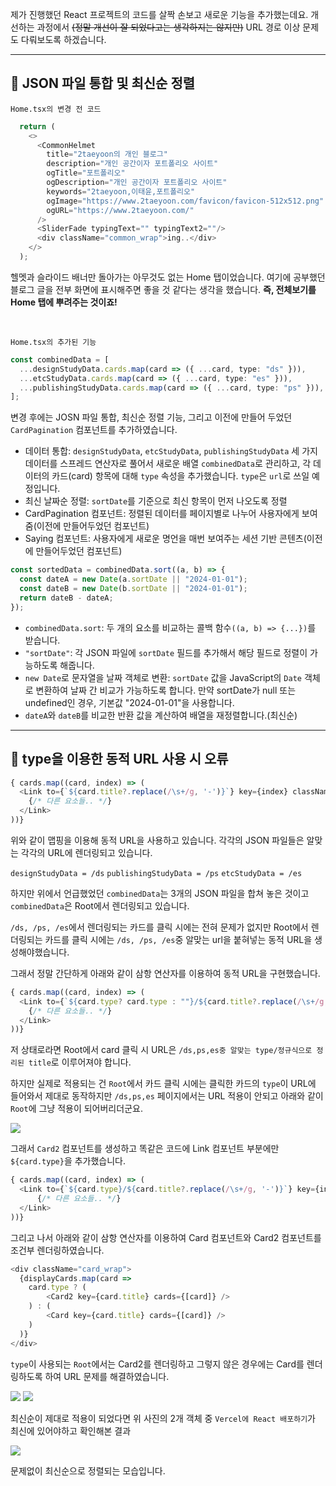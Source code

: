 제가 진행했던 React 프로젝트의 코드를 살짝 손보고 새로운 기능을 추가했는데요. 개선하는 과정에서 <s>(정말 개선이 잘 되었다고는 생각하지는 않지만)</s> URL 경로 이상 문제도 다뤄보도록 하겠습니다.

***

## 🦮 JSON 파일 통합 및 최신순 정렬

`Home.tsx의 변경 전 코드`

```typescript
  return (
    <>
      <CommonHelmet
        title="2taeyoon의 개인 블로그"
        description="개인 공간이자 포트폴리오 사이트"
        ogTitle="포트폴리오"
        ogDescription="개인 공간이자 포트폴리오 사이트"
        keywords="2taeyoon,이태윤,포트폴리오"
        ogImage="https://www.2taeyoon.com/favicon/favicon-512x512.png"
        ogURL="https://www.2taeyoon.com/"
      />
      <SliderFade typingText="" typingText2=""/>
      <div className="common_wrap">ing..</div>
    </>
  );
```

헬멧과 슬라이드 배너만 돌아가는 아무것도 없는 Home 탭이었습니다. 여기에 공부했던 블로그 글을 전부 화면에 표시해주면 좋을 것 같다는 생각을 했습니다. **즉, 전체보기를 Home 탭에 뿌려주는 것이죠!**

<br/>

`Home.tsx의 추가된 기능`

```typescript
const combinedData = [
  ...designStudyData.cards.map(card => ({ ...card, type: "ds" })),
  ...etcStudyData.cards.map(card => ({ ...card, type: "es" })),
  ...publishingStudyData.cards.map(card => ({ ...card, type: "ps" })),
];
```

변경 후에는 JOSN 파일 통합, 최신순 정렬 기능, 그리고 이전에 만들어 두었던 `CardPagination` 컴포넌트를 추가하였습니다.

* 데이터 통합: `designStudyData`, `etcStudyData`, `publishingStudyData` 세 가지 데이터를 스프레드 연산자로 풀어서 새로운 배열 `combinedData`로 관리하고, 각 데이터의 카드(card) 항목에 대해 `type` 속성을 추가했습니다. `type`은 `url`로 쓰일 예정입니다.
* 최신 날짜순 정렬: `sortDate`를 기준으로 최신 항목이 먼저 나오도록 정렬
* CardPagination 컴포넌트: 정렬된 데이터를 페이지별로 나누어 사용자에게 보여줌(이전에 만들어두었던 컴포넌트)
* Saying 컴포넌트: 사용자에게 새로운 명언을 매번 보여주는 세션 기반 콘텐츠(이전에 만들어두었던 컴포넌트)

```typescript
const sortedData = combinedData.sort((a, b) => {
  const dateA = new Date(a.sortDate || "2024-01-01");
  const dateB = new Date(b.sortDate || "2024-01-01");
  return dateB - dateA;
});
```
* `combinedData.sort`: 두 개의 요소를 비교하는 콜백 함수`((a, b) => {...})`를 받습니다.
* `"sortDate"`: 각 JSON 파일에 `sortDate` 필드를 추가해서 해당 필드로 정렬이 가능하도록 해줍니다.
* `new Date`로 문자열을 날짜 객체로 변환: `sortDate` 값을 JavaScript의 `Date` 객체로 변환하여 날짜 간 비교가 가능하도록 합니다. 만약 sortDate가 null 또는 undefined인 경우, 기본값 "2024-01-01"을 사용합니다.
* `dateA`와 `dateB`를 비교한 반환 값을 계산하여 배열을 재정렬합니다.(최신순)

***

## 🦮 type을 이용한 동적 URL 사용 시 오류

```typescript
{ cards.map((card, index) => (
  <Link to={`${card.title?.replace(/\s+/g, '-')}`} key={index} className="card">
  	{/* 다른 요소들.. */}
  </Link>
))}
```

위와 같이 맵핑을 이용해 동적 URL을 사용하고 있습니다. 각각의 JSON 파일들은 알맞는 각각의 URL에 렌더링되고 있습니다.

`designStudyData = /ds`
`publishingStudyData = /ps`
`etcStudyData = /es`

하지만 위에서 언급했었던 `combinedData`는 3개의 JSON 파일을 합쳐 놓은 것이고 `combinedData`은 Root에서 렌더링되고 있습니다.

`/ds, /ps, /es`에서 렌더링되는 카드를 클릭 시에는 전혀 문제가 없지만 Root에서 렌더링되는 카드를 클릭 시에는 `/ds, /ps, /es`중 알맞는 url을 붙혀넣는 동적 URL을 생성해야했습니다.

그래서 정말 간단하게 아래와 같이 삼항 연산자를 이용하여 동적 URL을 구현했습니다.

```typescript
{ cards.map((card, index) => (
  <Link to={`${card.type? card.type : ""}/${card.title?.replace(/\s+/g, '-')}`} key={index} className="card">
  	{/* 다른 요소들.. */}
  </Link>
))}
```

저 상태로라면 Root에서 card 클릭 시 URL은 `/ds,ps,es중 알맞는 type/정규식으로 정리된 title`로 이루어져야 합니다.

하지만 실제로 적용되는 건 `Root`에서 카드 클릭 시에는 클릭한 카드의 `type`이 URL에 들어와서 제대로 동작하지만 `/ds,ps,es` 페이지에서는 URL 적용이 안되고 아래와 같이 `Root`에 그냥 적용이 되어버리더군요.

<img src="/images/front_study/19/image1.webp"/>

그래서 `Card2` 컴포넌트를 생성하고 똑같은 코드에 Link 컴포넌트 부분에만 `${card.type}`을 추가했습니다.

  ```typescript
{ cards.map((card, index) => (
	<Link to={`${card.type}/${card.title?.replace(/\s+/g, '-')}`} key={index} className="card">
		{/* 다른 요소들.. */}
	</Link>
))}
```

그리고 나서 아래와 같이 삼항 연산자를 이용하여 Card 컴포넌트와 Card2 컴포넌트를 조건부 렌더링하였습니다.

```typescript
<div className="card_wrap">
  {displayCards.map(card =>
  	card.type ? (
		<Card2 key={card.title} cards={[card]} />
  	) : (
		<Card key={card.title} cards={[card]} />
  	)
  )}
</div>
```

`type`이 사용되는 `Root`에서는 Card2를 렌더링하고 그렇지 않은 경우에는 Card를 렌더링하도록 하여 URL 문제를 해결하였습니다.

<img src="/images/front_study/19/image2.webp"/>
<img src="/images/front_study/19/image3.webp"/>

최신순이 제대로 적용이 되었다면 위 사진의 2개 객체 중 `Vercel에 React 배포하기`가 최신에 있어야하고 확인해본 결과

<img src="/images/front_study/19/image4.webp"/>

문제없이 최신순으로 정렬되는 모습입니다.